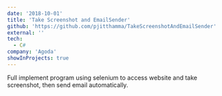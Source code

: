 ```yaml
---
date: '2018-10-01'
title: 'Take Screenshot and EmailSender'
github: 'https://github.com/pjitthamma/TakeScreenshotAndEmailSender'
external: ''
tech:
  - C#
company: 'Agoda'
showInProjects: true
---
```


Full implement program using selenium to access website and take screenshot, then send email automatically.
